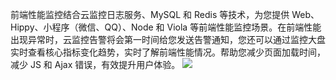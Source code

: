 前端性能监控结合云监控日志服务、MySQL 和 Redis 等技术，为您提供 Web、Hippy、小程序（微信、QQ）、Node 和 Viola 等前端性能监控场景。在前端性能出现异常时，云监控告警将会第一时间给您发送告警通知，您还可以通过监控大盘实时查看核心指标变化趋势，实时了解前端性能情况。帮助您减少页面加载时间，减少 JS 和 Ajax 错误，有效提升用户体验。
![](https://main.qcloudimg.com/raw/8a2773596358ee61b4687193a0c664c5.jpg)
